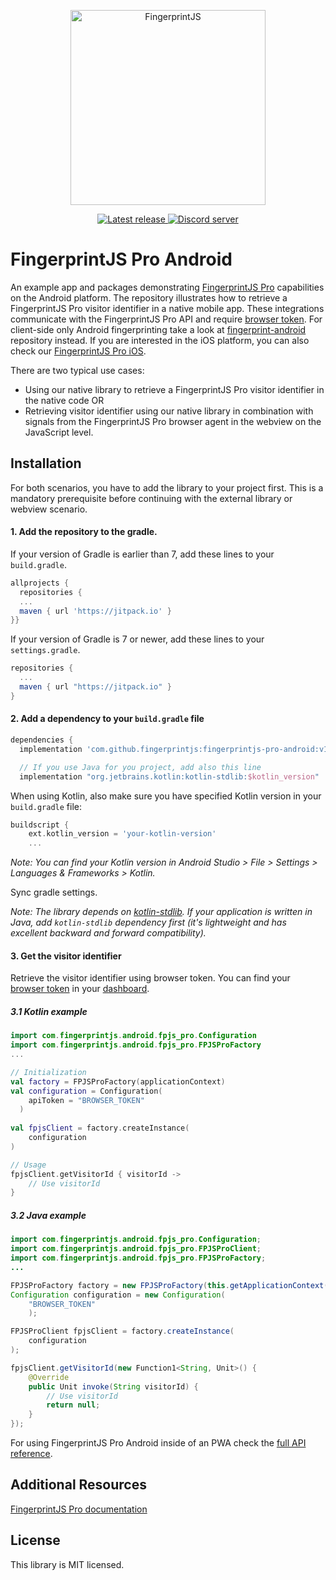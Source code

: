 <p align="center">
  <a href="https://fingerprintjs.com">
    <img src="https://user-images.githubusercontent.com/10922372/129346814-a4e95dbf-cd27-49aa-ae7c-f23dae63b792.png" alt="FingerprintJS" width="312px" />
  </a>
</p>
<p align="center">
  <a href="https://jitpack.io/#fingerprintjs/fingerprintjs-pro-android">
    <img src="https://jitpack.io/v/fingerprintjs/fingerprintjs-pro-android.svg" alt="Latest release">
  </a>
  <a href="https://discord.gg/39EpE2neBg">
    <img src="https://img.shields.io/discord/852099967190433792?style=logo&label=Discord&logo=Discord&logoColor=white" alt="Discord server">
  </a>
</p>

# FingerprintJS Pro Android

An example app and packages demonstrating [FingerprintJS Pro](https://fingerprintjs.com/) capabilities on the Android platform. The repository illustrates how to retrieve a FingerprintJS Pro visitor identifier in a native mobile app. These integrations communicate with the FingerprintJS Pro API and require [browser token](https://dev.fingerprintjs.com/docs). For client-side only Android fingerprinting take a look at [fingerprint-android](https://github.com/fingerprintjs/fingerprint-android) repository instead. If you are interested in the iOS platform, you can also check our [FingerprintJS Pro iOS](https://github.com/fingerprintjs/fingerprintjs-pro-ios).

There are two typical use cases:
- Using our native library to retrieve a FingerprintJS Pro visitor identifier in the native code OR
- Retrieving visitor identifier using our native library in combination with signals from the FingerprintJS Pro browser agent in the webview on the JavaScript level.

## Installation

For both scenarios, you have to add the library to your project first. This is a mandatory prerequisite before continuing with the external library or webview scenario.

#### 1. Add the repository to the gradle.

If your version of Gradle is earlier than 7, add these lines to your `build.gradle`.


```gradle
allprojects {	
  repositories {
  ...
  maven { url 'https://jitpack.io' }	
}}
```

If your version of Gradle is 7 or newer, add these lines to your `settings.gradle`.
```gradle
repositories {
  ...
  maven { url "https://jitpack.io" }
}
```
#### 2. Add a dependency to your `build.gradle` file

```gradle
dependencies {
  implementation 'com.github.fingerprintjs:fingerprintjs-pro-android:v1.2.0'

  // If you use Java for you project, add also this line
  implementation "org.jetbrains.kotlin:kotlin-stdlib:$kotlin_version"
```

When using Kotlin, also make sure you have specified Kotlin version in your `build.gradle` file:
```gradle
buildscript {
    ext.kotlin_version = 'your-kotlin-version'
    ...
```
*Note: You can find your Kotlin version in Android Studio > File > Settings > Languages & Frameworks > Kotlin.*

Sync gradle settings.

*Note: The library depends on [kotlin-stdlib](https://kotlinlang.org/api/latest/jvm/stdlib/). If your application is written in Java, add `kotlin-stdlib` dependency first (it's lightweight and has excellent backward and forward compatibility).*

#### 3. Get the visitor identifier

Retrieve the visitor identifier using browser token. You can find your [browser token](https://dev.fingerprintjs.com/docs) in your [dashboard](https://dashboard.fingerprintjs.com/subscriptions/).

##### 3.1 Kotlin example
```kotlin
import com.fingerprintjs.android.fpjs_pro.Configuration
import com.fingerprintjs.android.fpjs_pro.FPJSProFactory
...

// Initialization
val factory = FPJSProFactory(applicationContext)
val configuration = Configuration(
    apiToken = "BROWSER_TOKEN"
  )
 
val fpjsClient = factory.createInstance(
    configuration
)

// Usage
fpjsClient.getVisitorId { visitorId ->
    // Use visitorId
}

```
##### 3.2 Java example

```java
import com.fingerprintjs.android.fpjs_pro.Configuration;
import com.fingerprintjs.android.fpjs_pro.FPJSProClient;
import com.fingerprintjs.android.fpjs_pro.FPJSProFactory;
...

FPJSProFactory factory = new FPJSProFactory(this.getApplicationContext());
Configuration configuration = new Configuration(
    "BROWSER_TOKEN"
    );

FPJSProClient fpjsClient = factory.createInstance(
    configuration
);

fpjsClient.getVisitorId(new Function1<String, Unit>() {
    @Override
    public Unit invoke(String visitorId) {
        // Use visitorId
        return null;
    }
});
```
For using FingerprintJS Pro Android inside of an PWA check the [full API reference](docs/client_api.md).

## Additional Resources
[FingerprintJS Pro documentation](https://dev.fingerprintjs.com/docs)

## License
This library is MIT licensed.
